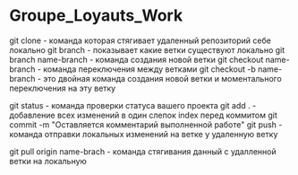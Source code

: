 # Groupe_Loyauts_Work

git clone - команда которая стягивает удаленный репозиторий себе локально
git branch - показывает какие ветки существуют локально
git branch name-branch - команда создания новой ветки
git checkout name-branch - команда переключения между ветками
git checkout -b name-branch - это двойная команда создания новой ветки и моментального переключения на эту ветку

git status - команда проверки статуса вашего проекта
git add . - добавление всех изменений в один слепок index перед коммитом
git commit -m "Оставляется комментарий выполненной работе"
git push - команда отправки локальных изменений на ветке у удаленную ветку

git pull origin name-brach - команда стягивания данный с удалленной ветки на локальную